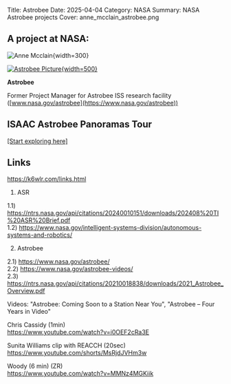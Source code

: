 Title: Astrobee
Date: 2025-04-04 
Category: NASA 
Summary: NASA Astrobee projects 
Cover: anne_mcclain_astrobee.png

## A project at NASA:

![Anne Mcclain]({attach}anne_mcclain_astrobee.png "Title"){width=300}

[![Astrobee Picture]({attach}iss065e389383.jpg "Astrobee"){width=500}](https://www.nasa.gov/astrobee)

**Astrobee**  

Former Project Manager for Astrobee ISS research facility ([www.nasa.gov/astrobee](https://www.nasa.gov/astrobee))

## ISAAC Astrobee Panoramas Tour

<a href="/static/isaac/pannellum.html#config=tour.json">[Start exploring here]</a>

## Links  

https://k6wlr.com/links.html  

1) ASR

1.1) https://ntrs.nasa.gov/api/citations/20240010151/downloads/202408%20TI%20ASR%20Brief.pdf  
1.2) https://www.nasa.gov/intelligent-systems-division/autonomous-systems-and-robotics/


2) Astrobee

2.1) https://www.nasa.gov/astrobee/  
2.2) https://www.nasa.gov/astrobee-videos/  
2.3) https://ntrs.nasa.gov/api/citations/20210018838/downloads/2021_Astrobee_Overview.pdf  

Videos: "Astrobee: Coming Soon to a Station Near You", "Astrobee – Four Years in Video"
 
Chris Cassidy (1min)  
https://www.youtube.com/watch?v=i0OEF2cRa3E
 
Sunita Williams clip with REACCH (20sec)  
https://www.youtube.com/shorts/MsRjdJVHm3w

Woody (6 min) (ZR)  
https://www.youtube.com/watch?v=MMNz4MGKiik

